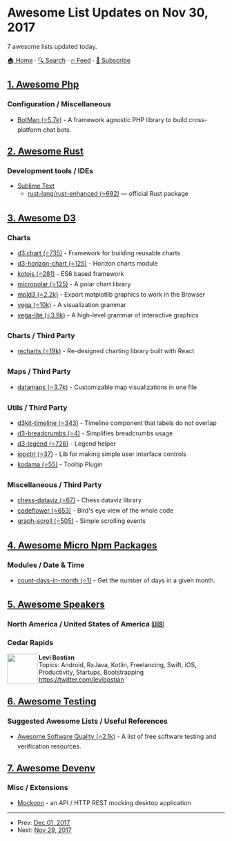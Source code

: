 # Awesome List Updates on Nov 30, 2017

7 awesome lists updated today.

[🏠 Home](/README.md) · [🔍 Search](https://test.trackawesomelist.com/search/) · [🔥 Feed](https://test.trackawesomelist.com/feed.xml) · [📮 Subscribe](https://trackawesomelist.us17.list-manage.com/subscribe?u=d2f0117aa829c83a63ec63c2f&id=36a103854c)



## [1. Awesome Php](/content/ziadoz/awesome-php/README.md)

### Configuration / Miscellaneous

*   [BotMan (⭐5.7k)](https://github.com/botman/botman) - A framework agnostic PHP library to build cross-platform chat bots.

## [2. Awesome Rust](/content/rust-unofficial/awesome-rust/README.md)

### Development tools / IDEs

*   [Sublime Text](https://www.sublimetext.com/)
    *   [rust-lang/rust-enhanced (⭐692)](https://github.com/rust-lang/rust-enhanced) — official Rust package

## [3. Awesome D3](/content/wbkd/awesome-d3/README.md)

### Charts

*   [d3.chart (⭐735)](https://github.com/misoproject/d3.chart) - Framework for building reusable charts
*   [d3-horizon-chart (⭐125)](https://github.com/kmandov/d3-horizon-chart) - Horizon charts module
*   [kotojs (⭐281)](https://github.com/kotojs/kotojs) - ES6 based framework
*   [micropolar (⭐125)](https://github.com/biovisualize/micropolar/) - A polar chart library
*   [mpld3 (⭐2.2k)](https://github.com/mpld3/mpld3) - Export matplotlib graphics to work in the Browser
*   [vega (⭐10k)](https://github.com/vega/vega) - A visualization grammar
*   [vega-lite (⭐3.9k)](https://github.com/vega/vega-lite) - A high-level grammar of interactive graphics

### Charts / Third Party

*   [recharts (⭐19k)](https://github.com/recharts/recharts) - Re-designed charting library built with React

### Maps / Third Party

*   [datamaps (⭐3.7k)](https://github.com/markmarkoh/datamaps) - Customizable map visualizations in one file

### Utils / Third Party

*   [d3kit-timeline (⭐343)](https://github.com/kristw/d3kit-timeline) - Timeline component that labels do not overlap
*   [d3-breadcrumbs (⭐4)](https://github.com/bumbeishvili/d3-breadcrumbs) - Simplifies breadcrumbs usage
*   [d3-legend (⭐726)](https://github.com/susielu/d3-legend) - Legend helper
*   [iopctrl (⭐37)](https://github.com/metormote/iopctrl) - Lib for making simple user interface controls
*   [kodama (⭐55)](https://github.com/DarkMarmot/kodama) - Tooltip Plugin

### Miscellaneous / Third Party

*   [chess-dataviz (⭐67)](https://github.com/ebemunk/chess-dataviz) - Chess dataviz library
*   [codeflower (⭐653)](https://github.com/fzaninotto/CodeFlower) - Bird's eye view of the whole code
*   [graph-scroll (⭐505)](https://github.com/1wheel/graph-scroll) - Simple scrolling events

## [4. Awesome Micro Npm Packages](/content/parro-it/awesome-micro-npm-packages/README.md)

### Modules / Date & Time

*   [count-days-in-month (⭐1)](https://github.com/shinnn/count-days-in-month) - Get the number of days in a given month.

## [5. Awesome Speakers](/content/karlhorky/awesome-speakers/README.md)

### North America / United States of America 🇺🇸

### Cedar Rapids

<img src="https://res.cloudinary.com/dsscw65fc/image/twitter_name/levibostian" height="70px" width="70px" align="left" alt="" />

**Levi Bostian**\
Topics: Android, RxJava, Kotlin, Freelancing, Swift, iOS, Productivity, Startups, Bootstrapping
<https://twitter.com/levibostian>

## [6. Awesome Testing](/content/TheJambo/awesome-testing/README.md)

### Suggested Awesome Lists / Useful References

*   [Awesome Software Quality (⭐2.1k)](https://github.com/ligurio/awesome-software-quality) - A list of free software testing and verification resources.

## [7. Awesome Devenv](/content/jondot/awesome-devenv/README.md)

### Misc / Extensions

*   [Mockoon](https://mockoon.com) - an API / HTTP REST mocking desktop application

---

- Prev: [Dec 01, 2017](/content/2017/12/01/README.md)
- Next: [Nov 29, 2017](/content/2017/11/29/README.md)